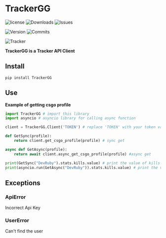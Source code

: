 # TrackerGG



![license](https://img.shields.io/github/license/Dev-Ruby/TrackerGG)
![Downloads](https://img.shields.io/pypi/dm/TrackerGG)
![Issues](https://img.shields.io/github/issues-raw/dev-ruby/TrackerGG)

![Version](https://img.shields.io/pypi/v/TrackerGG)
![Commits](https://img.shields.io/github/commit-activity/m/dev-ruby/TrackerGG)

![Tracker](https://static1-fr.millenium.gg/articles/9/34/23/09/@/1117224-111-article_m-1.jpg)

**TrackerGG is a Tracker API Client**

## Install

```pip install TrackerGG```


## Use

**Example of getting csgo profile**
```py
import TrackerGG # import this library
import asyncio # asyncio library for calling async function

client = TrackerGG.Client('TOKEN') # replace 'TOKEN' with your token value.

def GetSync(profile):
    return client.get_csgo_profile(profile) # sync get

async def GetAsync(profile):
    return await client.async_get_csgo_profile(profile) #async get

print(GetSync("DevRuby").stats.kills.value) # print the value of kills with sync function
print(asyncio.run(GetAsync("DevRuby")).stats.kills.value) # print the value of kill with async function

```

## Exceptions
### ApiError
Incorrect Api Key
### UserError
Can't find the user
